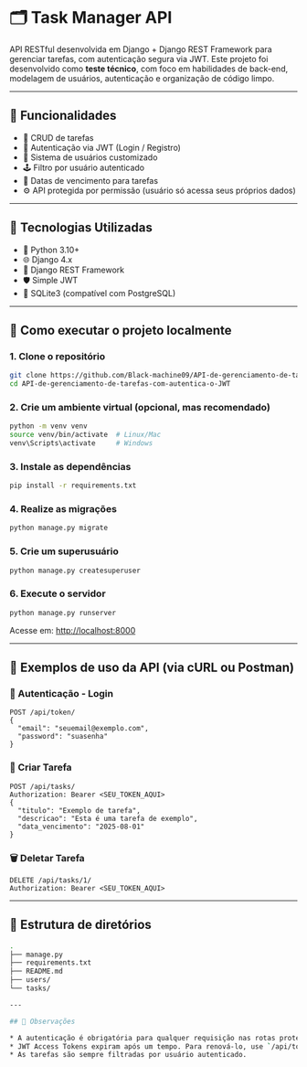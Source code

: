 # 🗂️ Task Manager API

API RESTful desenvolvida em Django + Django REST Framework para gerenciar tarefas, com autenticação segura via JWT.
Este projeto foi desenvolvido como **teste técnico**, com foco em habilidades de back-end, modelagem de usuários, autenticação e organização de código limpo.

---

## 🚀 Funcionalidades

* 📌 CRUD de tarefas
* 🔐 Autenticação via JWT (Login / Registro)
* 👥 Sistema de usuários customizado
* 🕹️ Filtro por usuário autenticado
* 📅 Datas de vencimento para tarefas
* ⚙️ API protegida por permissão (usuário só acessa seus próprios dados)

---

## 🧪 Tecnologias Utilizadas

* 🐍 Python 3.10+
* 🌐 Django 4.x
* 🔧 Django REST Framework
* 🛡️ Simple JWT
* 💾 SQLite3 (compatível com PostgreSQL)

---

## 🔧 Como executar o projeto localmente

### 1. Clone o repositório

```bash
git clone https://github.com/Black-machine09/API-de-gerenciamento-de-tarefas-com-autentica-o-JWT.git
cd API-de-gerenciamento-de-tarefas-com-autentica-o-JWT
```

### 2. Crie um ambiente virtual (opcional, mas recomendado)

```bash
python -m venv venv
source venv/bin/activate  # Linux/Mac
venv\Scripts\activate     # Windows
```

### 3. Instale as dependências

```bash
pip install -r requirements.txt
```

### 4. Realize as migrações

```bash
python manage.py migrate
```

### 5. Crie um superusuário

```bash
python manage.py createsuperuser
```

### 6. Execute o servidor

```bash
python manage.py runserver
```

Acesse em: [http://localhost:8000](http://localhost:8000)

---

## 🧪 Exemplos de uso da API (via cURL ou Postman)

### 🔐 Autenticação - Login

```http
POST /api/token/
{
  "email": "seuemail@exemplo.com",
  "password": "suasenha"
}
```

### 📌 Criar Tarefa

```http
POST /api/tasks/
Authorization: Bearer <SEU_TOKEN_AQUI>
{
  "titulo": "Exemplo de tarefa",
  "descricao": "Esta é uma tarefa de exemplo",
  "data_vencimento": "2025-08-01"
}
```

### 🗑️ Deletar Tarefa

```http
DELETE /api/tasks/1/
Authorization: Bearer <SEU_TOKEN_AQUI>
```

---

## 📁 Estrutura de diretórios

```bash
.
├── manage.py
├── requirements.txt
├── README.md
├── users/         
└── tasks/           

---

## 📌 Observações

* A autenticação é obrigatória para qualquer requisição nas rotas protegidas.
* JWT Access Tokens expiram após um tempo. Para renová-lo, use `/api/token/refresh/`.
* As tarefas são sempre filtradas por usuário autenticado.
